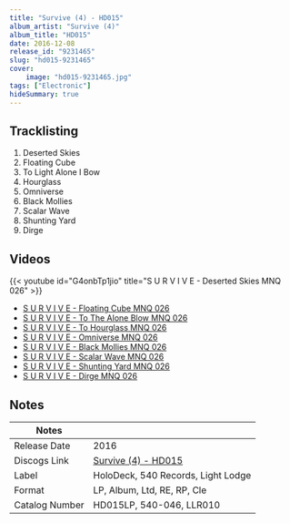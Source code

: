```yaml
---
title: "Survive (4) - HD015"
album_artist: "Survive (4)"
album_title: "HD015"
date: 2016-12-08
release_id: "9231465"
slug: "hd015-9231465"
cover:
    image: "hd015-9231465.jpg"
tags: ["Electronic"]
hideSummary: true
---
```


## Tracklisting
1. Deserted Skies
2. Floating Cube
3. To Light Alone I Bow
4. Hourglass
5. Omniverse
6. Black Mollies
7. Scalar Wave
8. Shunting Yard
9. Dirge

## Videos
{{< youtube id="G4onbTp1jio" title="S U R V I V E - Deserted Skies MNQ 026" >}}
- [S U R V I V E - Floating Cube MNQ 026](https://www.youtube.com/watch?v=MrVc3pd9PS8)
- [S U R V I V E - To The Alone Blow MNQ 026](https://www.youtube.com/watch?v=Rl6l0pr4kSo)
- [S U R V I V E - To Hourglass MNQ 026](https://www.youtube.com/watch?v=RhFugm5c2Xg)
- [S U R V I V E - Omniverse MNQ 026](https://www.youtube.com/watch?v=dOsLzKVJO30)
- [S U R V I V E - Black Mollies MNQ 026](https://www.youtube.com/watch?v=bMRGn2mlfow)
- [S U R V I V E - Scalar Wave MNQ 026](https://www.youtube.com/watch?v=LfBSXdX4TdQ)
- [S U R V I V E - Shunting Yard MNQ 026](https://www.youtube.com/watch?v=Y5EjtsGKQ8g)
- [S U R V I V E - Dirge MNQ 026](https://www.youtube.com/watch?v=wpkVwT4wh2E)

## Notes

| Notes          |             |
| ---------------| ----------- |
| Release Date   | 2016 |
| Discogs Link   | [Survive (4) - HD015](https://www.discogs.com/release/9231465) |
| Label          | HoloDeck, 540 Records, Light Lodge |
| Format         | LP, Album, Ltd, RE, RP, Cle |
| Catalog Number | HD015LP, 540-046, LLR010 |

